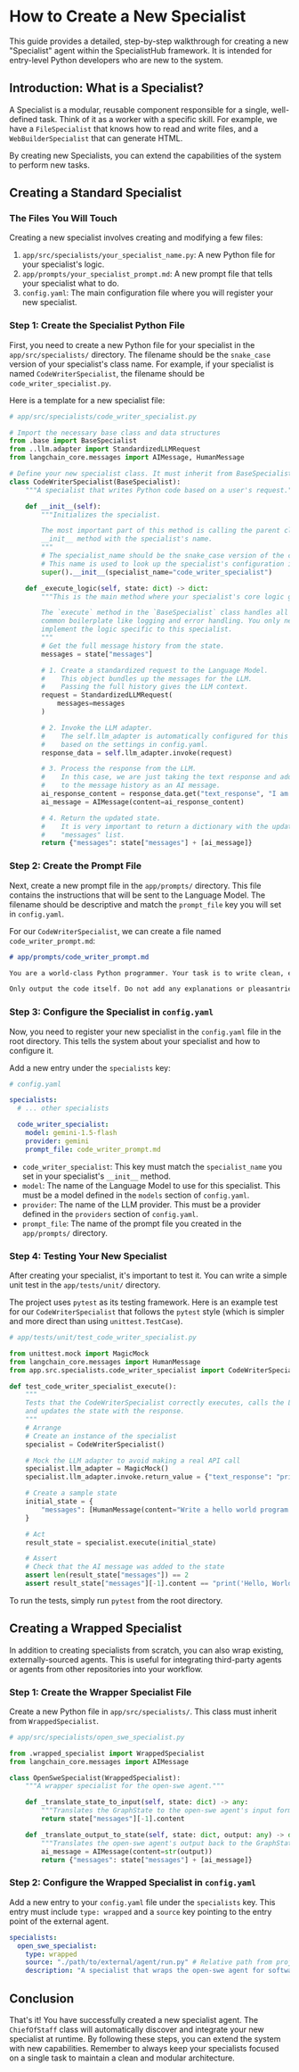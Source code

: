 # How to Create a New Specialist

This guide provides a detailed, step-by-step walkthrough for creating a new "Specialist" agent within the SpecialistHub framework. It is intended for entry-level Python developers who are new to the system.

## Introduction: What is a Specialist?

A Specialist is a modular, reusable component responsible for a single, well-defined task. Think of it as a worker with a specific skill. For example, we have a `FileSpecialist` that knows how to read and write files, and a `WebBuilderSpecialist` that can generate HTML.

By creating new Specialists, you can extend the capabilities of the system to perform new tasks.

## Creating a Standard Specialist

### The Files You Will Touch

Creating a new specialist involves creating and modifying a few files:

1.  `app/src/specialists/your_specialist_name.py`: A new Python file for your specialist's logic.
2.  `app/prompts/your_specialist_prompt.md`: A new prompt file that tells your specialist what to do.
3.  `config.yaml`: The main configuration file where you will register your new specialist.

### Step 1: Create the Specialist Python File

First, you need to create a new Python file for your specialist in the `app/src/specialists/` directory. The filename should be the `snake_case` version of your specialist's class name. For example, if your specialist is named `CodeWriterSpecialist`, the filename should be `code_writer_specialist.py`.

Here is a template for a new specialist file:

```python
# app/src/specialists/code_writer_specialist.py

# Import the necessary base class and data structures
from .base import BaseSpecialist
from ..llm.adapter import StandardizedLLMRequest
from langchain_core.messages import AIMessage, HumanMessage

# Define your new specialist class. It must inherit from BaseSpecialist.
class CodeWriterSpecialist(BaseSpecialist):
    """A specialist that writes Python code based on a user's request."""

    def __init__(self):
        """Initializes the specialist.

        The most important part of this method is calling the parent class's
        __init__ method with the specialist's name.
        """
        # The specialist_name should be the snake_case version of the class name.
        # This name is used to look up the specialist's configuration in config.yaml.
        super().__init__(specialist_name="code_writer_specialist")

    def _execute_logic(self, state: dict) -> dict:
        """This is the main method where your specialist's core logic goes.

        The `execute` method in the `BaseSpecialist` class handles all the
        common boilerplate like logging and error handling. You only need to
        implement the logic specific to this specialist.
        """
        # Get the full message history from the state.
        messages = state["messages"]

        # 1. Create a standardized request to the Language Model.
        #    This object bundles up the messages for the LLM.
        #    Passing the full history gives the LLM context.
        request = StandardizedLLMRequest(
            messages=messages
        )

        # 2. Invoke the LLM adapter.
        #    The self.llm_adapter is automatically configured for this specialist
        #    based on the settings in config.yaml.
        response_data = self.llm_adapter.invoke(request)

        # 3. Process the response from the LLM.
        #    In this case, we are just taking the text response and adding it
        #    to the message history as an AI message.
        ai_response_content = response_data.get("text_response", "I am unable to provide a response at this time.")
        ai_message = AIMessage(content=ai_response_content)

        # 4. Return the updated state.
        #    It is very important to return a dictionary with the updated
        #    "messages" list.
        return {"messages": state["messages"] + [ai_message]}
```

### Step 2: Create the Prompt File

Next, create a new prompt file in the `app/prompts/` directory. This file contains the instructions that will be sent to the Language Model. The filename should be descriptive and match the `prompt_file` key you will set in `config.yaml`.

For our `CodeWriterSpecialist`, we can create a file named `code_writer_prompt.md`:

```markdown
# app/prompts/code_writer_prompt.md

You are a world-class Python programmer. Your task is to write clean, efficient, and well-documented Python code based on the user's request.

Only output the code itself. Do not add any explanations or pleasantries.
```

### Step 3: Configure the Specialist in `config.yaml`

Now, you need to register your new specialist in the `config.yaml` file in the root directory. This tells the system about your specialist and how to configure it.

Add a new entry under the `specialists` key:

```yaml
# config.yaml

specialists:
  # ... other specialists

  code_writer_specialist:
    model: gemini-1.5-flash
    provider: gemini
    prompt_file: code_writer_prompt.md
```

*   `code_writer_specialist`: This key must match the `specialist_name` you set in your specialist's `__init__` method.
*   `model`: The name of the Language Model to use for this specialist. This must be a model defined in the `models` section of `config.yaml`.
*   `provider`: The name of the LLM provider. This must be a provider defined in the `providers` section of `config.yaml`.
*   `prompt_file`: The name of the prompt file you created in the `app/prompts/` directory.

### Step 4: Testing Your New Specialist

After creating your specialist, it's important to test it. You can write a simple unit test in the `app/tests/unit/` directory.

The project uses `pytest` as its testing framework. Here is an example test for our `CodeWriterSpecialist` that follows the `pytest` style (which is simpler and more direct than using `unittest.TestCase`).

```python
# app/tests/unit/test_code_writer_specialist.py

from unittest.mock import MagicMock
from langchain_core.messages import HumanMessage
from app.src.specialists.code_writer_specialist import CodeWriterSpecialist

def test_code_writer_specialist_execute():
    """
    Tests that the CodeWriterSpecialist correctly executes, calls the LLM adapter,
    and updates the state with the response.
    """
    # Arrange
    # Create an instance of the specialist
    specialist = CodeWriterSpecialist()

    # Mock the LLM adapter to avoid making a real API call
    specialist.llm_adapter = MagicMock()
    specialist.llm_adapter.invoke.return_value = {"text_response": "print('Hello, World!')"}

    # Create a sample state
    initial_state = {
        "messages": [HumanMessage(content="Write a hello world program in Python")]
    }

    # Act
    result_state = specialist.execute(initial_state)

    # Assert
    # Check that the AI message was added to the state
    assert len(result_state["messages"]) == 2
    assert result_state["messages"][-1].content == "print('Hello, World!')"

```

To run the tests, simply run `pytest` from the root directory.

## Creating a Wrapped Specialist

In addition to creating specialists from scratch, you can also wrap existing, externally-sourced agents. This is useful for integrating third-party agents or agents from other repositories into your workflow.

### Step 1: Create the Wrapper Specialist File

Create a new Python file in `app/src/specialists/`. This class must inherit from `WrappedSpecialist`.

```python
# app/src/specialists/open_swe_specialist.py

from .wrapped_specialist import WrappedSpecialist
from langchain_core.messages import AIMessage

class OpenSweSpecialist(WrappedSpecialist):
    """A wrapper specialist for the open-swe agent."""

    def _translate_state_to_input(self, state: dict) -> any:
        """Translates the GraphState to the open-swe agent's input format."""
        return state["messages"][-1].content

    def _translate_output_to_state(self, state: dict, output: any) -> dict:
        """Translates the open-swe agent's output back to the GraphState format."""
        ai_message = AIMessage(content=str(output))
        return {"messages": state["messages"] + [ai_message]}
```

### Step 2: Configure the Wrapped Specialist in `config.yaml`

Add a new entry to your `config.yaml` file under the `specialists` key. This entry must include `type: wrapped` and a `source` key pointing to the entry point of the external agent.

```yaml
specialists:
  open_swe_specialist:
    type: wrapped
    source: "./path/to/external/agent/run.py" # Relative path from project root
    description: "A specialist that wraps the open-swe agent for software engineering tasks."
```

## Conclusion

That's it! You have successfully created a new specialist agent. The `ChiefOfStaff` class will automatically discover and integrate your new specialist at runtime. By following these steps, you can extend the system with new capabilities. Remember to always keep your specialists focused on a single task to maintain a clean and modular architecture.
